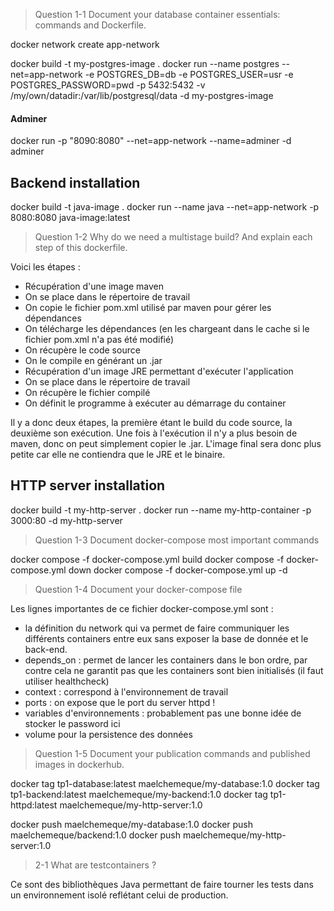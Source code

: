 > Question 1-1 Document your database container essentials: commands and Dockerfile.

<!-- Make a network so adminer can connect to postgres -->

docker network create app-network

<!-- Build and run postgres image
    Which includes:
    - env variables
    - network declaration
    - port
    - volume to persist data
 -->

docker build -t my-postgres-image .
docker run --name postgres --net=app-network -e POSTGRES_DB=db -e POSTGRES_USER=usr -e POSTGRES_PASSWORD=pwd -p 5432:5432 -v /my/own/datadir:/var/lib/postgresql/data -d my-postgres-image

#### Adminer

docker run -p "8090:8080" --net=app-network --name=adminer -d adminer

## Backend installation

docker build -t java-image .
docker run --name java --net=app-network -p 8080:8080 java-image:latest

> Question 1-2 Why do we need a multistage build? And explain each step of this dockerfile.

Voici les étapes :

- Récupération d'une image maven
- On se place dans le répertoire de travail
- On copie le fichier pom.xml utilisé par maven pour gérer les dépendances
- On télécharge les dépendances (en les chargeant dans le cache si le fichier pom.xml n'a pas été modifié)
- On récupère le code source
- On le compile en générant un .jar
- Récupération d'un image JRE permettant d'exécuter l'application
- On se place dans le répertoire de travail
- On récupère le fichier compilé
- On définit le programme à exécuter au démarrage du container

Il y a donc deux étapes, la première étant le build du code source, la deuxième son exécution.
Une fois à l'exécution il n'y a plus besoin de maven, donc on peut simplement copier le .jar.
L'image final sera donc plus petite car elle ne contiendra que le JRE et le binaire.

## HTTP server installation

docker build -t my-http-server .
docker run --name my-http-container -p 3000:80 -d my-http-server

> Question 1-3 Document docker-compose most important commands

docker compose -f docker-compose.yml build
docker compose -f docker-compose.yml down
docker compose -f docker-compose.yml up -d

> Question 1-4 Document your docker-compose file

Les lignes importantes de ce fichier docker-compose.yml sont :

- la définition du network qui va permet de faire communiquer les différents containers entre eux sans exposer la base de donnée et le back-end.
- depends_on : permet de lancer les containers dans le bon ordre, par contre cela ne garantit pas que les containers sont bien initialisés (il faut utiliser healthcheck)
- context : correspond à l'environnement de travail
- ports : on expose que le port du server httpd !
- variables d'environnements : probablement pas une bonne idée de stocker le password ici
- volume pour la persistence des données

> Question 1-5 Document your publication commands and published images in dockerhub.

docker tag tp1-database:latest maelchemeque/my-database:1.0
docker tag tp1-backend:latest maelchemeque/my-backend:1.0
docker tag tp1-httpd:latest maelchemeque/my-http-server:1.0

docker push maelchemeque/my-database:1.0
docker push maelchemeque/backend:1.0
docker push maelchemeque/my-http-server:1.0

> 2-1 What are testcontainers ?

Ce sont des bibliothèques Java permettant de faire tourner les tests dans un environnement isolé reflétant celui de production.

